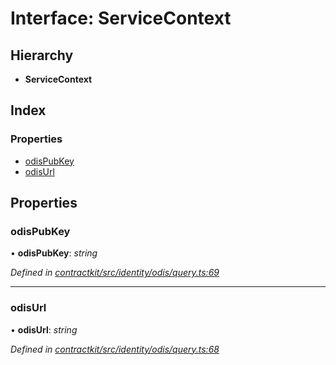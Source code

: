 # Interface: ServiceContext

## Hierarchy

* **ServiceContext**

## Index

### Properties

* [odisPubKey](_identity_odis_query_.servicecontext.md#odispubkey)
* [odisUrl](_identity_odis_query_.servicecontext.md#odisurl)

## Properties

###  odisPubKey

• **odisPubKey**: *string*

*Defined in [contractkit/src/identity/odis/query.ts:69](https://github.com/celo-org/celo-monorepo/blob/master/packages/contractkit/src/identity/odis/query.ts#L69)*

___

###  odisUrl

• **odisUrl**: *string*

*Defined in [contractkit/src/identity/odis/query.ts:68](https://github.com/celo-org/celo-monorepo/blob/master/packages/contractkit/src/identity/odis/query.ts#L68)*

